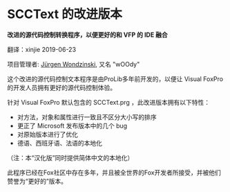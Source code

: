 # SCCText 的改进版本
**改进的源代码控制转换程序，以便更好的和 VFP 的 IDE 融合**

翻译：xinjie   2019-06-23

项目管理者: [Jürgen Wondzinski](https://github.com/Woody-Soft), 又名 "wOOdy"

这个改进的源代码控制文本程序是由ProLib多年前开发的，以便让 Visual FoxPro 的开发人员拥有更好的源代码控制体验。

针对 Visual FoxPro 默认包含的 SCCText.prg ，此改进版本拥有以下特性：

* 对方法，对象和属性进行一致且不区分大小写的排序
* 更正了 Microsoft 发布版本中的几个 bug
* 对原始版本进行了优化
* 德语、西班牙语、法语的本地化

（注：本“汉化版”同时提供简体中文的本地化）

此程序已经在Fox社区中存在多年，并且被全世界的Fox开发者所接受，并被他们赞誉为“更好的”版本。

